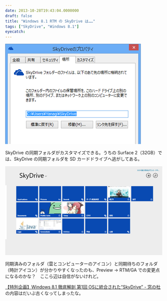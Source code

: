 ```yaml
---
date: 2013-10-28T19:43:04.0000000
draft: false
title: "Windows 8.1 RTM の SkyDrive は……"
tags: ["SkyDrive", "Windows 8.1"]
eyecatch: 
---
```

<p><span itemscope itemtype="http://schema.org/Photograph"><img src="20131028193623.png" alt="f:id:daruyanagi:20131028193623p:plain" title="f:id:daruyanagi:20131028193623p:plain" class="hatena-fotolife" itemprop="image"></span></p><p>SkyDrive の同期フォルダがカスタマイズできる。うちの Surface 2（32GB）では、SkyDrive の同期フォルダを SD カードドライブへ逃がしてある。</p><p><span itemscope itemtype="http://schema.org/Photograph"><img src="20131028193957.png" alt="f:id:daruyanagi:20131028193957p:plain" title="f:id:daruyanagi:20131028193957p:plain" class="hatena-fotolife" itemprop="image"></span></p><p>同期済みのフォルダ（雲とコンピューターのアイコン）と同期待ちのフォルダ（時計アイコン）が分かりやすくなったのも、Preview → RTM/GA での変更点になるのかな？　ここら辺は自信がないけれど。</p><p><a href="http://www.forest.impress.co.jp/docs/special/20130801_610004.html">&#x3010;&#x7279;&#x5225;&#x4F01;&#x753B;&#x3011;Windows 8.1 &#x5FB9;&#x5E95;&#x89E3;&#x5256; &#x7B2C;1&#x56DE; OS&#x306B;&#x7D71;&#x5408;&#x3055;&#x308C;&#x305F;&ldquo;SkyDrive&rdquo; - &#x7A93;&#x306E;&#x675C;</a> の内容はだいぶ古くなってしまったな。</p>
